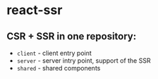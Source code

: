 # react-ssr

## CSR + SSR in one repository:
 - `client` - client entry point
 - `server` - server intry point, support of the SSR
 - `shared` - shared components
